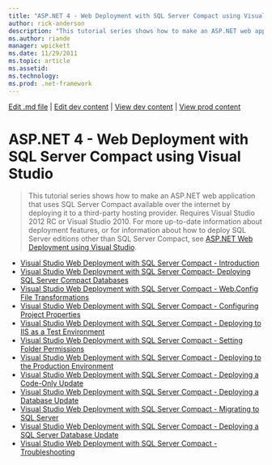 ```yaml
---
title: "ASP.NET 4 - Web Deployment with SQL Server Compact using Visual Studio | Microsoft Docs"
author: rick-anderson
description: "This tutorial series shows how to make an ASP.NET web application that uses SQL Server Compact available over the internet by deploying it to a third-party h..."
ms.author: riande
manager: wpickett
ms.date: 11/29/2011
ms.topic: article
ms.assetid: 
ms.technology: 
ms.prod: .net-framework
---
```

[Edit .md file](C:\Projects\msc\dev\Msc.Www\Web.ASP\App_Data\github\web-forms\overview\older-versions-getting-started\index.md) | [Edit dev content](http://www.aspdev.net/umbraco#/content/content/edit/36407) | [View dev content](http://docs.aspdev.net/tutorials/web-forms/overview/older-versions-getting-started/deployment-to-a-hosting-provider/index.html) | [View prod content](http://www.asp.net/web-forms/overview/older-versions-getting-started/deployment-to-a-hosting-provider)

ASP.NET 4 - Web Deployment with SQL Server Compact using Visual Studio
====================
> This tutorial series shows how to make an ASP.NET web application that uses SQL Server Compact available over the internet by deploying it to a third-party hosting provider. Requires Visual Studio 2012 RC or Visual Studio 2010. For more up-to-date information about deployment features, or for information about how to deploy SQL Server editions other than SQL Server Compact, see [ASP.NET Web Deployment using Visual Studio](web-forms/overview/deployment/visual-studio-web-deployment/introduction.md).


- [Visual Studio Web Deployment with SQL Server Compact - Introduction](deployment-to-a-hosting-provider-introduction-1-of-12.md)
- [Visual Studio Web Deployment with SQL Server Compact- Deploying SQL Server Compact Databases](deployment-to-a-hosting-provider-deploying-sql-server-compact-databases-2-of-12.md)
- [Visual Studio Web Deployment with SQL Server Compact - Web.Config File Transformations](deployment-to-a-hosting-provider-web-config-file-transformations-3-of-12.md)
- [Visual Studio Web Deployment with SQL Server Compact - Configuring Project Properties](deployment-to-a-hosting-provider-configuring-project-properties-4-of-12.md)
- [Visual Studio Web Deployment with SQL Server Compact - Deploying to IIS as a Test Environment](deployment-to-a-hosting-provider-deploying-to-iis-as-a-test-environment-5-of-12.md)
- [Visual Studio Web Deployment with SQL Server Compact - Setting Folder Permissions](deployment-to-a-hosting-provider-setting-folder-permissions-6-of-12.md)
- [Visual Studio Web Deployment with SQL Server Compact - Deploying to the Production Environment](deployment-to-a-hosting-provider-deploying-to-the-production-environment-7-of-12.md)
- [Visual Studio Web Deployment with SQL Server Compact - Deploying a Code-Only Update](deployment-to-a-hosting-provider-deploying-a-code-only-update-8-of-12.md)
- [Visual Studio Web Deployment with SQL Server Compact - Deploying a Database Update](deployment-to-a-hosting-provider-deploying-a-database-update-9-of-12.md)
- [Visual Studio Web Deployment with SQL Server Compact - Migrating to SQL Server](deployment-to-a-hosting-provider-migrating-to-sql-server-10-of-12.md)
- [Visual Studio Web Deployment with SQL Server Compact - Deploying a SQL Server Database Update](deployment-to-a-hosting-provider-deploying-a-sql-server-database-update-11-of-12.md)
- [Visual Studio Web Deployment with SQL Server Compact - Troubleshooting](deployment-to-a-hosting-provider-creating-and-installing-deployment-packages-12-of-12.md)